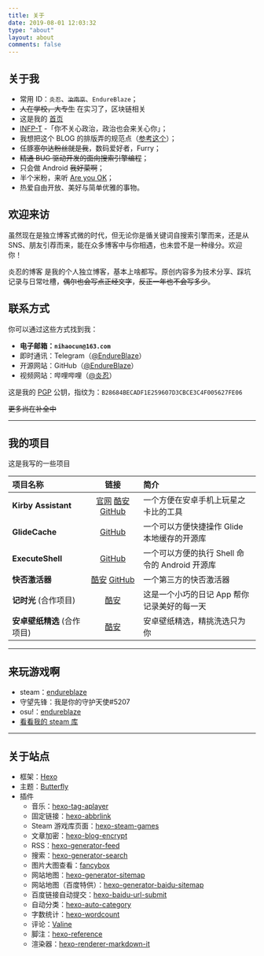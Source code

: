 ```yaml
---
title: 关于
date: 2019-08-01 12:03:32
type: "about"
layout: about
comments: false
---
```


## 关于我

- 常用 ID：`炎忍`、~~`汝南京`~~、`EndureBlaze`；
- ~~人在学校，大专生~~ 在实习了，区块链相关
- 这是我的 [首页](https://imyan.ren)
- [INFP-T](https://www.16personalities.com/ch/infp-%E4%BA%BA%E6%A0%BC)
-「你不关心政治，政治也会来关心你」；
- 我想把这个 BLOG 的排版弄的规范点（[参考这个](https://github.com/sparanoid/chinese-copywriting-guidelines)）；
- 任豚~~塞尔达粉丝就是我~~，数码爱好者，Furry；
- ~~精通 BUG 驱动开发的面向搜索引擎编程~~；
- 只会做 Android ~~我好菜啊~~；
- 半个米粉，来听 [Are you OK](https://www.bilibili.com/video/av2271112)；
- 热爱自由开放、美好与简单优雅的事物。

## 欢迎来访

虽然现在是独立博客式微的时代，但无论你是循关键词自搜索引擎而来，还是从 SNS、朋友引荐而来，能在众多博客中与你相遇，也未尝不是一种缘分。欢迎你！

炎忍的博客 是我的个人独立博客，基本上啥都写。原创内容多为技术分享、踩坑记录与日常吐槽，~~偶尔也会写点正经文字~~，~~反正一年也不会写多少~~。

## 联系方式

你可以通过这些方式找到我：

- **电子邮箱：`nihaocun@163.com`**
- 即时通讯：Telegram（[@EndureBlaze](https://t.me/endureblaze)）
- 开源网站：GitHub（[@EndureBlaze](https://github.com/endureblaze)）
- 视频网站：哔哩哔哩（[@炎忍](https://space.bilibili.com/21696748)）

这是我的 [PGP](/PGP) 公钥，指纹为：`B28684BECADF1E259607D3CBCE3C4F005627FE06`

~~更多尚在补全中~~

---

## 我的项目

这是我写的一些项目

| 项目名称                    |                        链接                        | 简介                                           |
| :-------------------------- | :------------------------------------------------: | :--------------------------------------------- |
| **Kirby Assistant**         | [官网][ka 官网] [酷安][ka 酷安] [GitHub][kagithub] | 一个方便在安卓手机上玩星之卡比的工具           |
| **GlideCache**              |                [GitHub][glidecache]                | 一个可以方便快捷操作 Glide 本地缓存的开源库    |
| **ExecuteShell**            |               [GitHub][executeshell]               | 一个可以方便的执行 Shell 命令的 Android 开源库 |
| **快否激活器**              |       [酷安][快否酷安] [GitHub][快否 github]       | 一个第三方的快否激活器                         |
| **记时光** (合作项目)       |                   [酷安][记时光]                   | 这是一个小巧的日记 App 帮你记录美好的每一天    |
| **安卓壁纸精选** (合作项目) |                    [酷安][壁纸]                    | 安卓壁纸精选，精挑洗选只为你                   |

---

[ka 官网]: https://kirby.imyan.ren/
[ka 酷安]: https://www.coolapk.com/game/cn.endureblaze.kirby
[kagithub]: https://github.com/EndureBlaze/Kirby-Assistant
[glidecache]: https://github.com/EndureBlaze/GlideCache
[executeshell]: https://github.com/EndureBlaze/ExecuteShell
[快否酷安]: https://www.coolapk.com/apk/237389
[快否 github]: https://github.com/EndureBlaze/ActivateBenchaf
[记时光]: https://www.coolapk.com/apk/com.ifreedomer.timenote
[壁纸]: https://www.coolapk.com/apk/com.ifreedomer.lovewallpaper

## 来玩游戏啊

- steam：[endureblaze](https://steamcommunity.com/id/endureblaze/)
- 守望先锋：我是你的守护天使#5207
- osu!：[endureblaze](https://osu.ppy.sh/users/14037205)
- [看看我的 steam 库](/steamgames)

---

## 关于站点

- 框架：[Hexo](https://hexo.io/)
- 主题：[Butterfly](https://github.com/jerryc127/hexo-theme-butterfly)
- 插件
  - 音乐：[hexo-tag-aplayer](https://github.com/MoePlayer/hexo-tag-aplayer)
  - 固定链接：[hexo-abbrlink](https://github.com/rozbo/hexo-abbrlink)
  - Steam 游戏库页面：[hexo-steam-games](https://github.com/HCLonely/hexo-steam-games)
  - 文章加密：[hexo-blog-encrypt](https://github.com/MikeCoder/hexo-blog-encrypt)
  - RSS：[hexo-generator-feed](https://github.com/hexojs/hexo-generator-feed)
  - 搜索：[hexo-generator-search](https://github.com/wzpan/hexo-generator-search)
  - 图片大图查看：[fancybox](https://fancyapps.com/fancybox/3/)
  - 网站地图：[hexo-generator-sitemap](https://github.com/hexojs/hexo-generator-sitemap)
  - 网站地图（百度特供）：[hexo-generator-baidu-sitemap](https://github.com/coneycode/hexo-generator-baidu-sitemap)
  - 百度链接自动提交：[hexo-baidu-url-submit](https://github.com/huiwang/hexo-baidu-url-submit)
  - 自动分类：[hexo-auto-category](https://github.com/xu-song/hexo-auto-category)
  - 字数统计：[hexo-wordcount](https://github.com/willin/hexo-wordcount)
  - 评论：[Valine](https://github.com/xCss/Valine)
  - 脚注：[hexo-reference](https://github.com/kchen0x/hexo-reference)
  - 渲染器：[hexo-renderer-markdown-it](https://github.com/hexojs/hexo-renderer-markdown-it)
